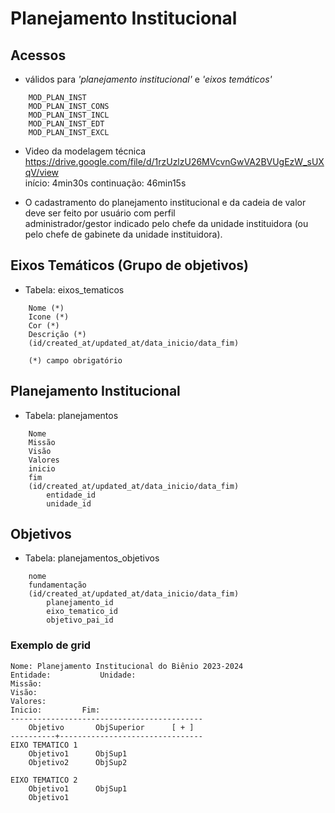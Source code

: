#   Planejamento Institucional

##  Acessos  
-   válidos para *'planejamento institucional'* e *'eixos temáticos'*
~~~
    MOD_PLAN_INST
    MOD_PLAN_INST_CONS
    MOD_PLAN_INST_INCL
    MOD_PLAN_INST_EDT
    MOD_PLAN_INST_EXCL
~~~

-   Video da modelagem técnica  
    https://drive.google.com/file/d/1rzUzlzU26MVcvnGwVA2BVUgEzW_sUXqV/view  
    início: 4min30s
    continuação: 46min15s

-   O cadastramento do planejamento institucional e da cadeia de valor deve ser feito por usuário com perfil  
    administrador/gestor indicado pelo chefe da unidade instituidora (ou pelo chefe de gabinete da unidade instituidora).

##  Eixos Temáticos (Grupo de objetivos)
-   Tabela: eixos_tematicos
~~~   
    Nome (*)
    Icone (*)
    Cor (*)
    Descrição (*)
    (id/created_at/updated_at/data_inicio/data_fim)

    (*) campo obrigatório
~~~

##  Planejamento Institucional
-   Tabela: planejamentos
~~~
    Nome
    Missão
    Visão
    Valores
    inicio
    fim
    (id/created_at/updated_at/data_inicio/data_fim)
        entidade_id
        unidade_id
~~~

##  Objetivos
-   Tabela: planejamentos_objetivos
~~~
    nome
    fundamentação
    (id/created_at/updated_at/data_inicio/data_fim)
        planejamento_id
        eixo_tematico_id
        objetivo_pai_id
~~~

### Exemplo de grid
~~~
Nome: Planejamento Institucional do Biênio 2023-2024
Entidade:           Unidade:
Missão:
Visão:
Valores:
Inicio:         Fim:
-------------------------------------------
    Objetivo       ObjSuperior      [ + ]
----------+--------------------------------
EIXO TEMATICO 1
    Objetivo1      ObjSup1
    Objetivo2      ObjSup2

EIXO TEMATICO 2
    Objetivo1      ObjSup1
    Objetivo1    
~~~